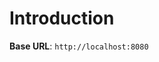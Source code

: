 # Introduction



<aside>
    <strong>Base URL</strong>: <code>http://localhost:8080</code>
</aside>



